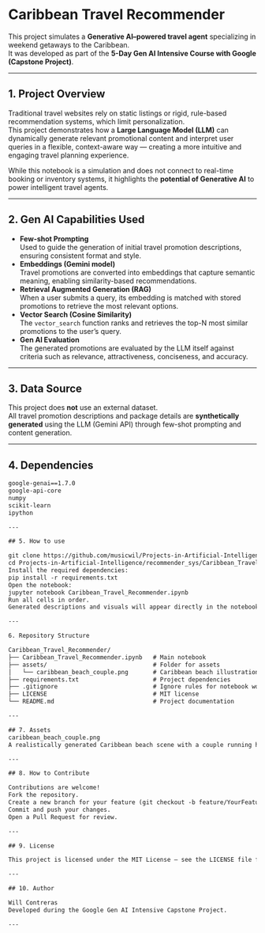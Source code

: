 # Caribbean Travel Recommender

This project simulates a **Generative AI–powered travel agent** specializing in weekend getaways to the Caribbean.  
It was developed as part of the **5-Day Gen AI Intensive Course with Google (Capstone Project)**.

---

## 1. Project Overview
Traditional travel websites rely on static listings or rigid, rule-based recommendation systems, which limit personalization.  
This project demonstrates how a **Large Language Model (LLM)** can dynamically generate relevant promotional content and interpret user queries in a flexible, context-aware way — creating a more intuitive and engaging travel planning experience.

While this notebook is a simulation and does not connect to real-time booking or inventory systems, it highlights the **potential of Generative AI** to power intelligent travel agents.

---

## 2. Gen AI Capabilities Used
- **Few-shot Prompting**  
  Used to guide the generation of initial travel promotion descriptions, ensuring consistent format and style.  
- **Embeddings (Gemini model)**  
  Travel promotions are converted into embeddings that capture semantic meaning, enabling similarity-based recommendations.  
- **Retrieval Augmented Generation (RAG)**  
  When a user submits a query, its embedding is matched with stored promotions to retrieve the most relevant options.  
- **Vector Search (Cosine Similarity)**  
  The `vector_search` function ranks and retrieves the top-N most similar promotions to the user’s query.  
- **Gen AI Evaluation**  
  The generated promotions are evaluated by the LLM itself against criteria such as relevance, attractiveness, conciseness, and accuracy.

---

## 3. Data Source
This project does **not** use an external dataset.  
All travel promotion descriptions and package details are **synthetically generated** using the LLM (Gemini API) through few-shot prompting and content generation.  

---

## 4. Dependencies
```txt
google-genai==1.7.0
google-api-core
numpy
scikit-learn
ipython

---

## 5. How to use

git clone https://github.com/musicwil/Projects-in-Artificial-Intelligence.git
cd Projects-in-Artificial-Intelligence/recommender_sys/Caribbean_Travel_Recommender
Install the required dependencies:
pip install -r requirements.txt
Open the notebook:
jupyter notebook Caribbean_Travel_Recommender.ipynb
Run all cells in order.
Generated descriptions and visuals will appear directly in the notebook and be stored in the assets/ folder.

---

6. Repository Structure

Caribbean_Travel_Recommender/
├── Caribbean_Travel_Recommender.ipynb   # Main notebook
├── assets/                              # Folder for assets
│   └── caribbean_beach_couple.png       # Caribbean beach illustration
├── requirements.txt                     # Project dependencies
├── .gitignore                           # Ignore rules for notebook workflow
├── LICENSE                              # MIT license
└── README.md                            # Project documentation

---

## 7. Assets
caribbean_beach_couple.png
A realistically generated Caribbean beach scene with a couple running happily along the shore, used for illustrative purposes in the notebook.

---

## 8. How to Contribute

Contributions are welcome!
Fork the repository.
Create a new branch for your feature (git checkout -b feature/YourFeature).
Commit and push your changes.
Open a Pull Request for review.

---

## 9. License

This project is licensed under the MIT License — see the LICENSE file for details.

---

## 10. Author

Will Contreras
Developed during the Google Gen AI Intensive Capstone Project.

---
